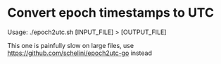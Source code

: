 # Convert epoch timestamps to UTC

Usage: ./epoch2utc.sh [INPUT_FILE] > [OUTPUT_FILE]

This one is painfully slow on large files, use https://github.com/schelini/epoch2utc-go instead
